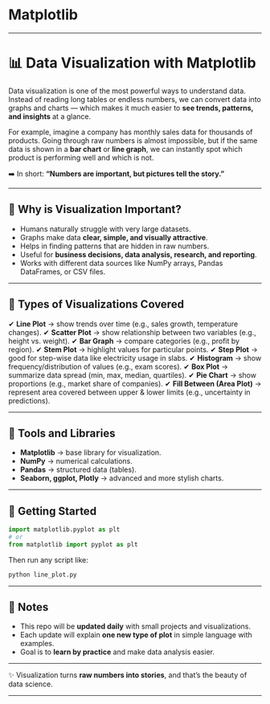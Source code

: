 # Matplotlib  

---

# 📊 Data Visualization with Matplotlib

Data visualization is one of the most powerful ways to understand data. Instead of reading long tables or endless numbers, we can convert data into graphs and charts — which makes it much easier to **see trends, patterns, and insights** at a glance.

For example, imagine a company has monthly sales data for thousands of products. Going through raw numbers is almost impossible, but if the same data is shown in a **bar chart** or **line graph**, we can instantly spot which product is performing well and which is not.

➡️ In short: **“Numbers are important, but pictures tell the story.”**

---

## 🔹 Why is Visualization Important?

* Humans naturally struggle with very large datasets.
* Graphs make data **clear, simple, and visually attractive**.
* Helps in finding patterns that are hidden in raw numbers.
* Useful for **business decisions, data analysis, research, and reporting**.
* Works with different data sources like NumPy arrays, Pandas DataFrames, or CSV files.

---

## 📌 Types of Visualizations Covered

✔ **Line Plot** → show trends over time (e.g., sales growth, temperature changes).
✔ **Scatter Plot** → show relationship between two variables (e.g., height vs. weight).
✔ **Bar Graph** → compare categories (e.g., profit by region).
✔ **Stem Plot** → highlight values for particular points.
✔ **Step Plot** → good for step-wise data like electricity usage in slabs.
✔ **Histogram** → show frequency/distribution of values (e.g., exam scores).
✔ **Box Plot** → summarize data spread (min, max, median, quartiles).
✔ **Pie Chart** → show proportions (e.g., market share of companies).
✔ **Fill Between (Area Plot)** → represent area covered between upper & lower limits (e.g., uncertainty in predictions).

---

## 📂 Tools and Libraries

* **Matplotlib** → base library for visualization.
* **NumPy** → numerical calculations.
* **Pandas** → structured data (tables).
* **Seaborn, ggplot, Plotly** → advanced and more stylish charts.

---

## 🚀 Getting Started

```python
import matplotlib.pyplot as plt
# or
from matplotlib import pyplot as plt
```

Then run any script like:

```bash
python line_plot.py
```

---

## 📝 Notes

* This repo will be **updated daily** with small projects and visualizations.
* Each update will explain **one new type of plot** in simple language with examples.
* Goal is to **learn by practice** and make data analysis easier.

---

✨ Visualization turns **raw numbers into stories**, and that’s the beauty of data science.

---


